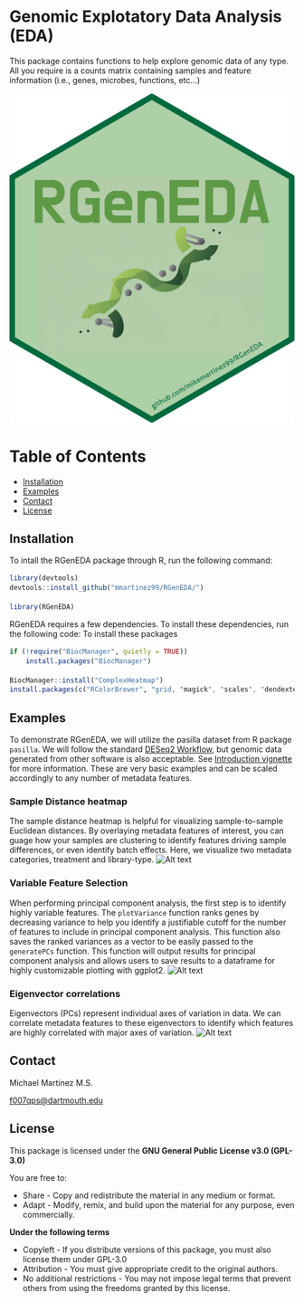 # Genomic Explotatory Data Analysis (EDA) 
This package contains functions to help explore genomic data of any type. All you require is a counts matrix containing samples and feature information (i.e., genes, microbes, functions, etc...)

![Alt text](/img/RGenEDA_hex.png)

# Table of Contents
- [Installation](#installation)
- [Examples](#examples)
- [Contact](#contact)
- [License](#license)

## Installation
To intall the RGenEDA package through R, run the following command:

```r
library(devtools)
devtools::install_github("mmartinez99/RGenEDA/")

library(RGenEDA)

```

RGenEDA requires a few dependencies. To install these dependencies, run the following code: 
To install these packages
```r
if (!require("BiocManager", quietly = TRUE))
    install.packages("BiocManager")

BiocManager::install("ComplexHeatmap")
install.packages(c("RColorBrewer", "grid, "magick", "scales", "dendextend", "pheatmap"))
```
## Examples
To demonstrate RGenEDA, we will utilize the pasilla dataset from R package `pasilla`. We will follow the standard [DESeq2 Workflow](https://www.bioconductor.org/packages/release/bioc/vignettes/DESeq2/inst/doc/DESeq2.html), but genomic data generated from other software is also acceptable. See [Introduction vignette](https://github.com/mikemartinez99/RGenEDA/blob/main/vignettes/introduction.Rmd) for more information. These are very basic examples and can be scaled accordingly to any number of metadata features.

### Sample Distance heatmap
The sample distance heatmap is helpful for visualizing sample-to-sample Euclidean distances. By overlaying metadata features of interest, you can guage how your samples are clustering to identify features driving sample differences, or even identify batch effects. Here, we visualize two metadata categories, treatment and library-type. 
![Alt text](img/Sample_Distance_HM.tiff)

### Variable Feature Selection
When performing principal component analysis, the first step is to identify highly variable features. The `plotVariance` function ranks genes by decreasing variance to help you identify a justifiable cutoff for the number of features to include in principal component analysis. This function also saves the ranked variances as a vector to be easily passed to the `generatePCs` function. This function will output results for principal component analysis and allows users to save results to a dataframe for highly customizable plotting with ggplot2.
![Alt text](img/Variable_Features.tiff)

### Eigenvector correlations
Eigenvectors (PCs) represent individual axes of variation in data. We can correlate metadata features to these eigenvectors to identify which features are highly correlated with major axes of variation. 
![Alt text](img/EigenCorrelations.tiff)

## Contact
Michael Martinez M.S.

f007qps@dartmouth.edu

## License
This package is licensed under the **GNU General Public License v3.0 (GPL-3.0)**

You are free to:
- Share - Copy and redistribute the material in any medium or format.
- Adapt - Modify, remix, and build upon the material for any purpose, even commercially.

**Under the following terms**
- Copyleft - If you distribute versions of this package, you must also license them under GPL-3.0
- Attribution - You must give appropriate credit to the original authors.
- No additional restrictions - You may not impose legal terms that prevent others from using the freedoms granted by this license.

